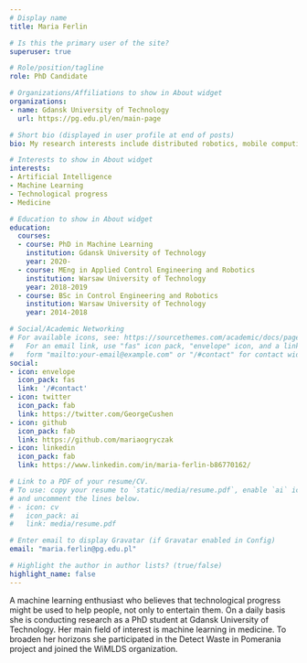 ```yaml
---
# Display name
title: Maria Ferlin

# Is this the primary user of the site?
superuser: true

# Role/position/tagline
role: PhD Candidate

# Organizations/Affiliations to show in About widget
organizations:
- name: Gdansk University of Technology
  url: https://pg.edu.pl/en/main-page

# Short bio (displayed in user profile at end of posts)
bio: My research interests include distributed robotics, mobile computing and programmable matter.

# Interests to show in About widget
interests:
- Artificial Intelligence
- Machine Learning
- Technological progress
- Medicine

# Education to show in About widget
education:
  courses:
  - course: PhD in Machine Learning
    institution: Gdansk University of Technology
    year: 2020-
  - course: MEng in Applied Control Engineering and Robotics
    institution: Warsaw University of Technology
    year: 2018-2019
  - course: BSc in Control Engineering and Robotics
    institution: Warsaw University of Technology
    year: 2014-2018

# Social/Academic Networking
# For available icons, see: https://sourcethemes.com/academic/docs/page-builder/#icons
#   For an email link, use "fas" icon pack, "envelope" icon, and a link in the
#   form "mailto:your-email@example.com" or "/#contact" for contact widget.
social:
- icon: envelope
  icon_pack: fas
  link: '/#contact'
- icon: twitter
  icon_pack: fab
  link: https://twitter.com/GeorgeCushen
- icon: github
  icon_pack: fab
  link: https://github.com/mariaogryczak
- icon: linkedin
  icon_pack: fab
  link: https://www.linkedin.com/in/maria-ferlin-b86770162/

# Link to a PDF of your resume/CV.
# To use: copy your resume to `static/media/resume.pdf`, enable `ai` icons in `params.toml`, 
# and uncomment the lines below.
# - icon: cv
#   icon_pack: ai
#   link: media/resume.pdf

# Enter email to display Gravatar (if Gravatar enabled in Config)
email: "maria.ferlin@pg.edu.pl"

# Highlight the author in author lists? (true/false)
highlight_name: false
---
```


A machine learning enthusiast who believes that technological progress might be used to help people, not only to entertain them. On a daily basis she is conducting research as a PhD student at Gdansk University of Technology. Her main field of interest is machine learning in medicine. To broaden her horizons she participated in the Detect Waste in Pomerania project and joined the WiMLDS organization.

